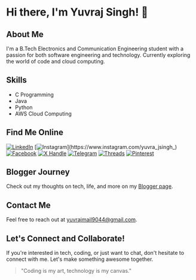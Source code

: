 # Hi there, I'm Yuvraj Singh! 👋

## About Me
I'm a B.Tech Electronics and Communication Engineering student with a passion for both software engineering and technology. Currently exploring the world of code and cloud computing. 

## Skills
- C Programming
- Java
- Python
- AWS Cloud Computing

## Find Me Online
[![LinkedIn](https://img.shields.io/badge/-LinkedIn-blue?style=flat-square&logo=linkedin&logoColor=white&link=https://www.linkedin.com/in/yuvrajsingh001)](https://www.linkedin.com/in/yuvrajsingh001)
[![Instagram](https://img.shields.io/badge/-Instagram-E4405F?style=flat-square&logo=instagram&logoColor=white&link=https://www.instagram.com/yuvra_jsingh_)](https://www.instagram.com/yuvra_jsingh_)
[![Facebook](https://img.shields.io/badge/-Facebook-1877F2?style=flat-square&logo=facebook&logoColor=white&link=https://www.facebook.com/profile.php?id=100081046530101)](https://www.facebook.com/profile.php?id=100081046530101)
[![X Handle](https://img.shields.io/badge/-X-2V7v9BzJnONx3R_z4SdcLA-1A1A1A?style=flat-square&logo=x&logoColor=white&link=https://x.com/yuvra_jsingh?t=2V7v9BzJnONx3R_z4SdcLA&s=09)](https://x.com/yuvra_jsingh)
[![Telegram](https://img.shields.io/badge/-Telegram-2CA5E0?style=flat-square&logo=telegram&logoColor=white&link=https://t.me/yuvra_jsingh)](https://t.me/yuvra_jsingh)
[![Threads](https://img.shields.io/badge/-Threads-FF0000?style=flat-square&logo=threads&logoColor=white&link=https://www.threads.net/@yuvra_jsingha)](https://www.threads.net/@yuvra_jsingha)
[![Pinterest](https://img.shields.io/badge/-Pinterest-BD081C?style=flat-square&logo=pinterest&logoColor=white&link=https://www.pinterest.com/yuvra_jsingha)](https://www.pinterest.com/yuvra_jsingha)

## Blogger Journey
Check out my thoughts on tech, life, and more on my [Blogger page](https://yuvrajsinghjournal.blogspot.com).

## Contact Me
Feel free to reach out at [yuvrajmail9044@gmail.com](mailto:yuvrajmail9044@gmail.com).

## Let's Connect and Collaborate!
If you're interested in tech, coding, or just want to chat, don't hesitate to connect with me. Let's make something awesome together.

> "Coding is my art, technology is my canvas."

<!--
Add any other sections you find relevant.
-->

